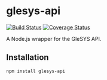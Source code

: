 # glesys-api

[![Build Status](https://travis-ci.org/jwilsson/glesys-api.svg?branch=master)](https://travis-ci.org/jwilsson/glesys-api)
[![Coverage Status](https://coveralls.io/repos/jwilsson/glesys-api/badge.svg?branch=master)](https://coveralls.io/r/jwilsson/glesys-api?branch=master)

A Node.js wrapper for the GleSYS API.

## Installation
```bash
npm install glesys-api
```
